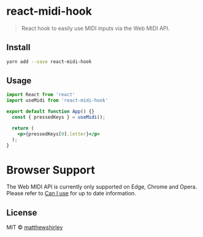 # react-midi-hook
> React hook to easily use MIDI inputs via the Web MIDI API.

## Install

```bash
yarn add --save react-midi-hook
```

## Usage

```jsx
import React from 'react'
import useMidi from 'react-midi-hook'

export default function App() {}
  const { pressedKeys } = useMidi();

  return (
    <p>{pressedKeys[0].letter}</p>
  );
}
```

# Browser Support

The Web MIDI API is currently only supported on Edge, Chrome and Opera. Please refer to [Can I use](https://caniuse.com/#feat=midi) for up to date information.

## License

MIT © [matthewshirley](https://github.com/matthewshirley)
